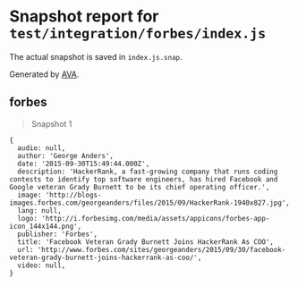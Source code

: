 # Snapshot report for `test/integration/forbes/index.js`

The actual snapshot is saved in `index.js.snap`.

Generated by [AVA](https://avajs.dev).

## forbes

> Snapshot 1

    {
      audio: null,
      author: 'George Anders',
      date: '2015-09-30T15:49:44.000Z',
      description: 'HackerRank, a fast-growing company that runs coding contests to identify top software engineers, has hired Facebook and Google veteran Grady Burnett to be its chief operating officer.',
      image: 'http://blogs-images.forbes.com/georgeanders/files/2015/09/HackerRank-1940x827.jpg',
      lang: null,
      logo: 'http://i.forbesimg.com/media/assets/appicons/forbes-app-icon_144x144.png',
      publisher: 'Forbes',
      title: 'Facebook Veteran Grady Burnett Joins HackerRank As COO',
      url: 'http://www.forbes.com/sites/georgeanders/2015/09/30/facebook-veteran-grady-burnett-joins-hackerrank-as-coo/',
      video: null,
    }
